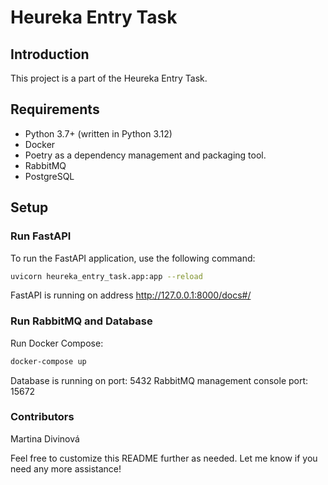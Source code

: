 # Heureka Entry Task

## Introduction

This project is a part of the Heureka Entry Task.

## Requirements

- Python 3.7+ (written in Python 3.12)
- Docker
- Poetry as a dependency management and packaging tool.
- RabbitMQ
- PostgreSQL

## Setup

### Run FastAPI

To run the FastAPI application, use the following command:

```bash
uvicorn heureka_entry_task.app:app --reload
```
FastAPI is running on address http://127.0.0.1:8000/docs#/

### Run RabbitMQ and Database

Run Docker Compose:
```bash
docker-compose up
```

Database is running on port: 5432
RabbitMQ management console port: 15672

### Contributors
Martina Divinová


Feel free to customize this README further as needed. Let me know if you need any more assistance!